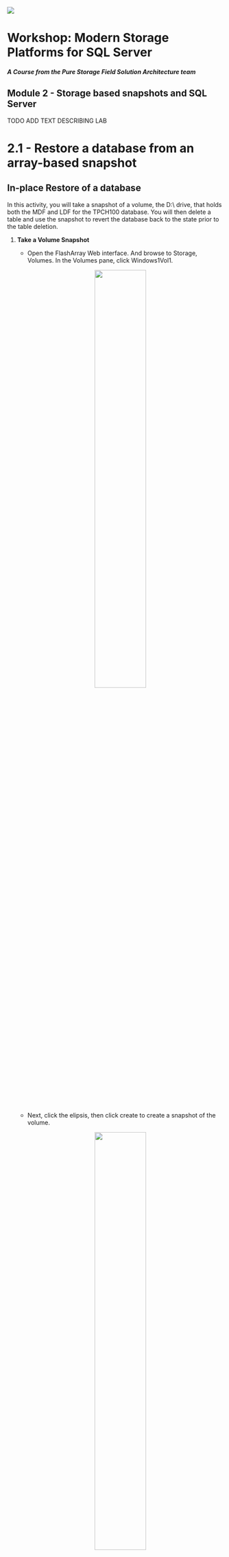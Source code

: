 ![](./../graphics/purestorage.png)

# Workshop: Modern Storage Platforms for SQL Server

#### <i>A Course from the Pure Storage Field Solution Architecture team</i>

## Module 2 - Storage based snapshots and SQL Server

TODO ADD TEXT DESCRIBING LAB


# 2.1 - Restore a database from an array-based snapshot

## In-place Restore of a database
In this activity, you will take a snapshot of a volume, the D:\ drive, that holds both the MDF and LDF for the TPCH100 database. You will then delete a table and use the snapshot to revert the database back to the state prior to the table deletion. 

1. **Take a Volume Snapshot**
    - Open the FlashArray Web interface. And browse to Storage, Volumes. In the Volumes pane, click Windows1Vol1. 

    <p align="center">
        <img src=../graphics/m2/2.1.1.png width="50%" height="50%" >
    </p>

    - Next, click the elipsis, then click create to create a snapshot of the volume.

    <p align="center">
        <img src=../graphics/m2/2.1.2.png width="50%" height="50%" >
    </p>

    - Once complete, the snapshot will appear in the listing. The snapshot name includes the Volume name a dot and is suffixed with an auto-incrementing, unique integer.

    <p align="center">
        <img src=../graphics/m2/2.1.3.png width="50%" height="50%" >
    </p>

1. **Delete a Database Table**
    - Open SSMS, and browse to the TPCC100 database, expand tables and delete the customer table by right clicking on the table and clicking Delete. Click OK to conform.

    <p align="center">
        <img src=../graphics/m2/2.1.4.png width="50%" height="50%" >
    </p>

1. **Set the Database Offline**

    - To recover the database in place, we need to change the database state to offline. Right click on the database, click Tasks, click Take Offline. Check the box to Drop All Active Connections and click OK to confirm.

    <p align="center">
    <img src=../graphics/m2/2.1.5.png width="50%" height="50%" >
    </p>

1. **Offline the Volume Supporting the Database** 

    - Snapshots are Volume based operations. So to restore a Volume from snapshot, you must first offline the volume. To offline a Volume, Open Disk Management on the Desktop.

    <p align="center">
        <img src=../graphics/m2/2.1.6.png  width="90" height="100" >
    </p>

    - Right click on Disk 1 and click Offline.
     
    <p align="center">
        <img src=../graphics/m2/2.1.7.png width="25%" height="20%" >
    </p>

1. **Restore the Volume to a Previous Snapshot**

    - Open the FlashArray Web Interface and browse back to the Volume Windows1Vol1. Click on the elipsis in the Volume Snapshots panel and click Restore. This reverts the contents of the volume back to the state captured in the snapshot. Undoing our 'accidental' table deletion.

    <p align="center">
        <img src=../graphics/m2/2.1.8.png width="50%" height="50%" >
    </p>

1. **Online the Volume Supporting the Database**

    - Open Disk Managment back up, right click on Disk 2 and click online

    <p align="center">
        <img src=../graphics/m2/2.1.9.png width="25%" height="25%" >
    </p>

1. **Online the Database**

    - In SSMS, right click on the database, click Tasks, and click Bring Online. 
    
    <p align="center">
        <img src=../graphics/m2/2.1.10.png width="50%" height="50%" >
    </p>

1. **Verify the Restore**
    - Refresh the table listing, by expanding the database, expanding tables and right clicking on Tables and select Refresh. The customer table should now be in the table listing.

    <p align="center">
        <img src=../graphics/m2/2.1.11.png width="25%" height="25%" >
    </p>

Congratulations, you just restored an entire database in a matter of seconds without having to restore from a backup which can take a little bit longer :P 

---

## Cloning a snapshot and attaching a database
But that seems a little heavy handed, let's try cloning the snapshot to another volume and then attaching the database

- **Create a New Volume**
    - Log into the FlashArray Web Interface, and Click Storage, Volumes.

    - Click the + to create a new volume

        <p align="center">
            <img src=../graphics/m2/2.2.1.png  >
        </p>

    - Enter the name Windows1Vol2, enter 20GB for the size. 

        <p align="center">
            <img src=../graphics/m2/2.2.2.png width="50%" height="50%" >
        </p>

    - Click on that Volume

        <p align="center">
            <img src=../graphics/m2/2.2.3.png>
        </p>

    - In the Conntected Hosts panel, click the vertical three dots, and in the Available Hosts column, select windows1, and click Connect.

        <p align="center">
            <img src=../graphics/m2/2.2.4.png width="50%" height="50%" > <img src=../graphics/m2/2.2.5.png width="50%" height="50%" >
        </p>


- **Online the Disk and Format the Volume**

    In this section, you will create a new volume, format it with a file system and the offline the volume since it will be replaced with the contents of a snapshot in the next step.

    - Open Disk Management by clicking on the icon on the Desktop.
        - You will now see Disk 2, right click select online, right click again select Initialize, and leave the settings default and click OK.

        <p align="center">
            <img src=../graphics/m2/2.2.6.png width="80%" height="80%" >
        </p>

    - Format the volume
        - Right click, select New Simple Volume and then click Next.

        <p align="center">
            <img src=../graphics/m2/2.2.7.png width="80%" height="80%" >
        </p>

        - Simple volume size in MB: leave default 20462 and click Next, 
        - Leave the drive letter as E and click Next,
        - Leave the file system as NTFS, select 64K for the Allocation Unit Size, and change the Volume label to SQLDATA2, leave Perform a quick format checked, then click Next and Finish

    - Offline the volume
        - Right click on Disk 2 and select offline


- **Copy a snapshot to a Volume**

    - In the FlashArray Web Interface, click Storage, Volumes, and select Windows1Vol1

        <p align="center">
            <img src=../graphics/m2/2.2.8.png>
        </p>

    - In the volumes Snapshots panel, find the snapshot you created in the activity above, its name will be Windows1Vol1.n where n is a number. Click the elipsis next to that snapshot and click Copy.

        <p align="center">
            <img src=../graphics/m2/2.2.9.png>
        </p>


    - For the Name, enter Windows1Vol2. This is the new volume attached to Windows2 that you just initialized and formated. Click the Overwrite slider to the right and click Copy.

        <p align="center">
            <img src=../graphics/m2/2.2.10.png width="50%" height="50%" >
        </p>

    
    - When the warning appears click Overwrite.

        <p align="center">
            <img src=../graphics/m2/2.2.11.png width="50%" height="50%" >
        </p>


- **Online the Disk**

    - Back in Disk Management, right click on Disk 2 and online the volume.  The volume label will no be SQLDATA since is an exact clone from the snapshot

        <p align="center">
            <img src=../graphics/m2/2.2.12.png width="50%" height="50%" >
        </p>

    - Open Windows explorer and browse to E:\ you should see an exact copy of the D:\ volume and its contents. In this case, its our database and log files.

        <p align="center">
            <img src=../graphics/m2/2.2.13.png width="50%" height="50%" >
        </p>


- **Attach the database**

    - In SSMS, you can attach the databases and Change the name to TPCC100_RESTORE.

        <p align="center">
            <img src=../graphics/m2/2.2.14.png width="50%" height="50%" >
            <img src=../graphics/m2/2.2.15.png width="50%" height="50%" >
            <img src=../graphics/m2/2.2.16.png width="50%" height="50%" >
        </p>

        <p align="center">
            <img src=../graphics/m2/2.2.17.png width="50%" height="50%" >
        </p>

    - Now you can use any method you like to get missing customer table back into the original database TPCC100 and you didn't have to take the original database offline

---

# 2.2 - Clone a database to another instance of SQL Server
In this activity, you will clone a volume to a new instance of SQL Server. You can then attach the database on the target instance. Saving the need to backup and restore the database.

- **Offline the Disk on Windows2**

    - Log into the Window2 virtual machine and launch Disk Management on the desktop.
    - Offline Disk 1

        <p align="center">
            <img src=../graphics/m2/2.3.1.png width="80%" height="80%" >
        </p>

- **Clone Windows1Vol1 Snapshot to the Volume attached to Windows2**

    - Back on Windows1, open the FlashArray Web Interface, and click on Storage, Volumes, Windows1Vol1.

        <p align="center">
            <img src=../graphics/m2/2.3.2.png>
        </p>

    - In the volumes Snapshots panel, find the snapshot you created in the first activity in this module, its name will be Windows1Vol1.n where n is a number. Click the vertical elipsis and select Copy. 

        <p align="center">
            <img src=../graphics/m2/2.3.3.png width="50%" height="50%" >
        </p>

    - For the Name, enter Windows2Vol1, and move the Overwrite slider to the right. Click Copy. When the warning appears click Overwrite.
    
        <p align="center">
            <img src=../graphics/m2/2.3.4.png width="50%" height="50%" >
        </p>

- **Online the disk**    
    - Back on Window2, in disk management, online Disk 1.
    - Open Windows Explorer and browe to D:\, you should now see the database files for TPCC100 from the clone of Windows1.

- **Attach the database**

    - Back on Windows1, in SSMS, connect to Windows2.
    
        <p align="center">
            <img src=../graphics/m2/2.3.5.png width="50%" height="50%" >
        </p>

    - Attach the database files from D:\ with the name TPCC100.

        <p align="center">
            <img src=../graphics/m2/2.3.7.png width="50%" height="50%" >
            <img src=../graphics/m2/2.3.7.png width="50%" height="50%" >
            <img src=../graphics/m2/2.3.8.png width="50%" height="50%" >
        </p>

This this demo, you copied, nearly instantaneosuly a 10GB database between two instances of SQL Server. 

---

# 2.3 - Seed an Availability Group from an array-based snapshot
In this activity, you will build an Availability Group from Snapshot.

## Set up the databases

- **Detach the database and offlne the disk**
 Once complete, in SSMS on Windows1 detach the database, and on Windows2, offline the volume. This step is needed for the next demo.

        <p align="center">
            <img src=../graphics/m2/2.3.9.png width="50%" height="50%" >
        </p>


- On Windows1, in SSMS, open a New Query Window and enter `ALTER DATABASE TPCC100 SET SUSPEND_FOR_SNAPSHOT_BACKUP = ON`
- In the FlashArray Web Interface, create a snapshot of Windows1Vol1
- In SSMS, open a New Query Window and enter `BACKUP DATABASE TPCC100 TO DISK='C:\BACKUP\TPCC100-Replica.bkm' WITH METADATA_ONLY`
- Copy this file to \\WINDOWS2\BACKUP\
- In the FlashArray Web Interface, clone the snapshot to overwrite the database volume on Window2. Click Storage, Volumes, Windows1Vol1, in the snapshot panel, select the snapshot you just made, click the three vertical dots and select copy. Enter for the Name Windows2Vol1, and move the overwrite slider to the right.
- On Windows2, in Disk Management, online Disk 2

- On Windows1, in SSMS, open a New Query window and restore the database from snapshot
RESTORE DATABASE TPCC100 FROM DISK = 'C:\BACKUP\TPCC100-Replica.bkm' WITH METADATA_ONLY, REPLACE, NORECOVERY
- In SSMS, you should now see the TPCC100 database in a Restoring state.
- Let's complete the remainder of the availbility group intilization process.
- Take a log backup on WINDOWS1 with `BACKUP LOG TPCC100 TO DISK = 'C:\BACKUP\TPCC100-seed.trn' WITH FORMAT`
- Copy this file to \\WINDOWS2\BACKUP\
- Restore the log file on Window2 `RESTORE LOG TPCC100 FROM DISK C:\BACKUP\TPCC100-seed.trn WITH NORECOVERY`

## Create the Availability Group
- Right Click Always On High Availability, click New Availability Group Wizard.
- Availability Group Name: AG1
- Cluster Type: NONE
- Check the checkbox for TPCC100 to add it to the AG, click next
- Click Add Replica, enter WINDOWS2, click CONNECT, click Next.
- For Data Synchronizatoin Mode, select Join Only, click Next
- On the Validation screen, click next. 
- On the summary screen, click Finish.


TODO - ACTIVITY

# More Resources
- one
- one
- one

---

Next, Continue to [SQL Server Object Integration: Backup and Restore](./3-SQLObjectIntegrationBackupRestore.md)

